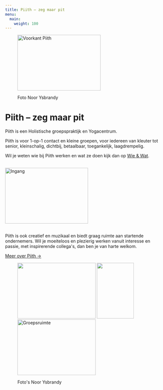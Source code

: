 ```yaml
---
title: Piith – zeg maar pit
menu:
  main:
    weight: 100
---
```


<figure class="align-right">
  <p><img class="size-medium wp-image-310" src="http://piith.nl/wp-content/uploads/2013/05/DSC5141-300x200.jpg" alt="Voorkant Piith" width="270" height="180"></p>
  <figcaption>Foto Noor Ysbrandy</figcaption>
</figure>

# Piith – zeg maar pit

Piith is een Holistische groepspraktijk en Yogacentrum.

Piith is voor 1-op-1 contact en kleine groepen, voor iedereen van kleuter tot senior, kleinschalig, dichtbij, betaalbaar, toegankelijk, laagdrempelig.

Wil je weten wie bij Piith werken en wat ze doen kijk dan op <a href="http://piith.nl/wie-doet-wat/">Wie &amp; Wat</a>.</p>

<br style="clear: both;">

<img class="alignleft size-medium wp-image-1191" src="http://piith.nl/wp-content/uploads/2015/09/Shiatsu_het_Gooi_3251_13-269x180.jpg#left" alt="Ingang" width="269" height="180">

\
Piith is ook creatief en muzikaal en biedt graag ruimte aan startende ondernemers. Wil je moeiteloos en plezierig werken vanuit interesse en passie, met inspirerende collega's, dan ben je van harte welkom.

<a href="http://piith.nl/piith/">Meer over Piith →</a>

<figure class="align-right">
  <p><img class="size-medium wp-image-314" src="http://piith.nl/wp-content/uploads/2013/02/DSC4420bewerkt-254x180.jpg" alt="" width="254" height="180"> <img class="size-medium wp-image-311" src="http://piith.nl/wp-content/uploads/2013/02/DSC5128-e1369332980229-200x300.jpg" alt="" width="120" height="180"> <img class="size-medium wp-image-312" src="http://piith.nl/wp-content/uploads/2013/02/DSC4461bewerkt-300x212.jpg" alt="Groepsruimte" width="254" height="180"></p>
  <figcaption>Foto's Noor Ysbrandy</figcaption>
</figure>

<br style="clear: both;">
